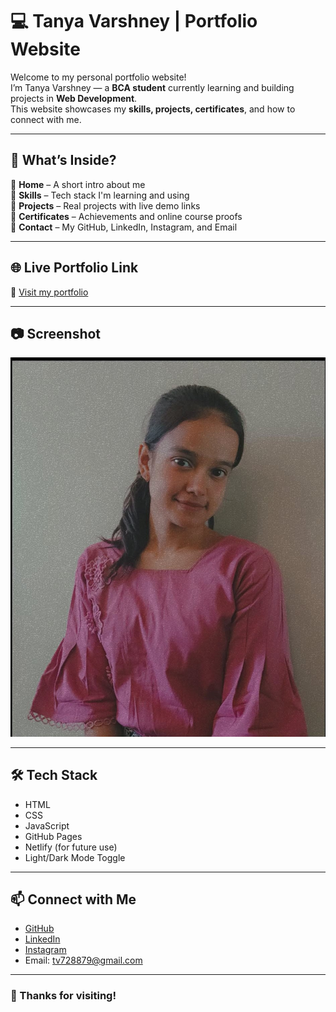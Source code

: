 # 💻 Tanya Varshney | Portfolio Website

Welcome to my personal portfolio website!  
I’m Tanya Varshney — a **BCA student** currently learning and building projects in **Web Development**.  
This website showcases my **skills, projects, certificates**, and how to connect with me.

---

## 🚀 What’s Inside?

🔹 **Home** – A short intro about me  
🔹 **Skills** – Tech stack I'm learning and using  
🔹 **Projects** – Real projects with live demo links  
🔹 **Certificates** – Achievements and online course proofs  
🔹 **Contact** – My GitHub, LinkedIn, Instagram, and Email  

---

## 🌐 Live Portfolio Link

🔗 [Visit my portfolio](https://Tanyav-rshney.github.io/portfolio/)  

---

## 📷 Screenshot

![Portfolio Screenshot](tanya.jpg)

---

## 🛠️ Tech Stack

- HTML
- CSS
- JavaScript
- GitHub Pages
- Netlify (for future use)
- Light/Dark Mode Toggle

---

## 📫 Connect with Me

- [GitHub](https://github.com/Tanyav-rshney)
- [LinkedIn](https://www.linkedin.com/in/tanya-varshney-069839348/)
- [Instagram](https://www.instagram.com/tanyav_rshney102/)
- Email: tv728879@gmail.com

---

### 💖 Thanks for visiting!


